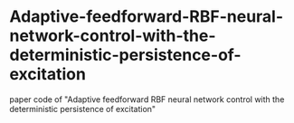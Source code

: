 # Adaptive-feedforward-RBF-neural-network-control-with-the-deterministic-persistence-of-excitation
paper code of "Adaptive feedforward RBF neural network control with the deterministic persistence of excitation"
    
